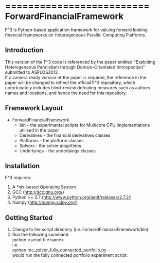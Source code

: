 =========================
ForwardFinancialFramework
=========================

F^3 is Python-based application framework for valuing forward looking financial frameworks on Heterogeneous Parallel Computing Platforms.  

Introduction
------------

This version of the F^3 code is referenced by the paper entitled "Exploiting Heterogeneous Parallelism through Domain-Orientated Introspection" submitted to ASPLOS2013.  
If a camera ready version of the paper is required, the reference in the paper will be changed to reflect the official F^3 repository, which unfortunately includes blind-review
defeating measures such as authors' names and locations, and hence the need for this repository.

Framework Layout
----------------

* ForwardFinancialFramework  
  * bin - the experimental scripts for Multicore CPU implementations utilised in the paper  
  * Derivatives - the financial derivatives classes  
  * Platforms - the platform classes   
  * Solvers - the solver alogrithms  
  * Underlyings - the underlyings classes  

Installation
------------

F^3 requires:  
1. A *nix-based Operating System  
2. GCC (http://gcc.gnu.org/)  
3. Python >= 2.7 (http://www.python.org/getit/releases/2.7.3/)  
4. Numpy (http://numpy.scipy.org/)  

Getting Started
---------------

1. Change to the script directory (i.e. ForwardFinancialFramework/bin)  
2. Run the following command:  
	python \<script file name\>  
i.e.  
	python mc_solver_fully_connected_portfolio.py  
would run the fully connected portfolio experiment script.  

